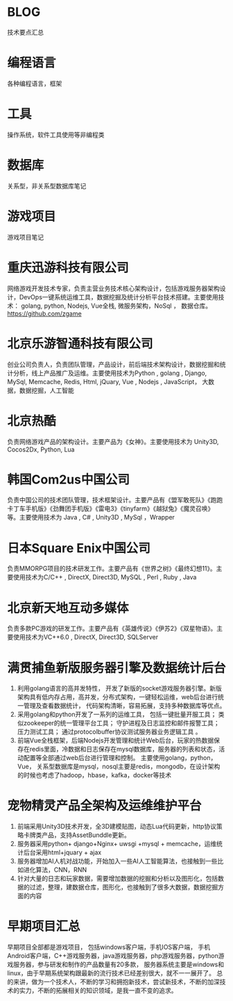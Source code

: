# BLOG

技术要点汇总

# 编程语言

各种编程语言，框架

# 工具

操作系统，软件工具使用等非编程类

# 数据库

关系型，非关系型数据库笔记

# 游戏项目

游戏项目笔记
 


# 重庆迅游科技有限公司

网络游戏开发技术专家，负责主营业务技术核心架构设计，包括游戏服务器架构设计，DevOps一键系统运维工具，数据挖掘及统计分析平台技术搭建。主要使用技术： golang, python,  Nodejs, Vue全栈,  微服务架构，NoSql ， 数据仓库。
https://github.com/zgame

# 北京乐游智通科技有限公司
创业公司负责人，负责团队管理，产品设计，前后端技术架构设计，数据挖掘和统计分析，线上产品推广及运维。主要使用技术为Python , golang , Django, MySql,  Memcache,  Redis,  Html, jQuary,  Vue ,  Nodejs , JavaScript， 大数据，数据挖掘，人工智能 


# 北京热酷
负责网络游戏产品的架构设计。主要产品为《女神》。主要使用技术为 Unity3D, Cocos2Dx,  Python,  Lua

# 韩国Com2us中国公司

负责中国公司的技术团队管理，技术框架设计。主要产品有《盟军敢死队》《跑跑卡丁车手机版》《劲舞团手机版》《雷电3》《tinyfarm》《越狱兔》《魔灵召唤》等。主要使用技术为 Java ,  C# , Unity3D , MySql  ，Wrapper

# 日本Square Enix中国公司
负责MMORPG项目的技术研发工作。主要产品有《世界之树》《最终幻想11》。主要使用技术为C/C++ ,   DirectX, Direct3D, MySQL , Perl , Ruby , Java

# 北京新天地互动多媒体
负责多款PC游戏的研发工作。主要产品有《英雄传说》《伊苏2》《双星物语》。主要使用技术为VC++6.0 ,  DirectX, Direct3D, SQLServer


# 满贯捕鱼新版服务器引擎及数据统计后台

1.  利用golang语言的高并发特性， 开发了新版的socket游戏服务器引擎。新版架构具有低内存占用，高并发，分布式架构，一键轻松运维，web后台进行统一管理及查看数据统计， 代码架构清晰，容易拓展，支持多种数据库等优点。
2.  采用golang和python开发了一系列的运维工具， 包括一键批量开服工具； 类似zookeeper的统一管理平台工具； 守护进程及日志监控和邮件报警工具； 压力测试工具； 通过protocolbuffer协议测试服务器业务逻辑工具 。
3.  前端Vue全栈框架，后端Nodejs开发管理和统计Web后台，玩家的热数据保存在redis里面，冷数据和日志保存在mysql数据库，服务器的列表和状态，活动配置等全部通过web后台进行管理和控制。
主要使用golang，python，Vue， 关系型数据库是mysql，nosql主要是redis，mongodb，在设计架构的时候也考虑了hadoop，hbase，kafka，docker等技术

# 宠物精灵产品全架构及运维维护平台

1. 前端采用Unity3D技术开发，全3D建模贴图，动态Lua代码更新，http协议策略卡牌类产品，支持AssetBunddle更新。
2. 服务器采用python+ django+Nginx+ uwsgi +mysql + memcache，运维统计后台采用html+jquary + ajax
3. 服务器增加AI人机对战功能，开始加入一些AI人工智能算法，也接触到一些比如进化算法，CNN，RNN
4. 针对大量的日志和玩家数据，需要增加数据的挖掘和分析以及图形化，包括数据的过滤，整理，建数据仓库，图形化，也接触到了很多大数据，数据挖掘方面的内容


# 早期项目汇总

早期项目全部都是游戏项目， 包括windows客户端，手机IOS客户端， 手机Android客户端，C++游戏服务器，java游戏服务器，php游戏服务器，python游戏服务器，参与研发和制作的产品数量有20多款， 服务器系统主要是windows和linux，由于早期系统架构跟最新的流行技术已经差别很大，就不一一展开了。
总的来讲，做为一个技术人，不断的学习和拥抱新技术，尝试新技术，不断的加深技术的实力，不断的拓展相关的知识领域，是我一直不变的追求。


